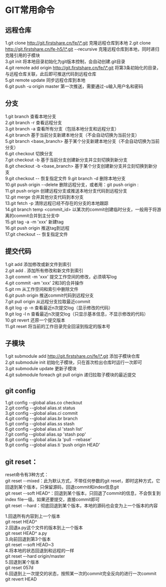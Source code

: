 # GIT常用命令

## 远程仓库

1.git clone http://git.firstshare.cn/fe/\*.git 克隆远程仓库到本地 
2.git clone http://git.firstshare.cn/fe-h5/\*.git --recursive 克隆远程仓库到本地，同时递归克隆引用的子模块  
3.git init 将本地目录初始化为git版本控制，会自动创建.git目录  
4.git remote add origin http://git.firstshare.cn/fe/\*.git 将第3条初始化的目录，与远程仓库关联，此后即可推送代码到远程仓库  
5.git remote update 同步远程仓库到本地  
6.git push -u origin master 第一次推送，需要通过-u输入用户名和密码  

## 分支

1.git branch 查看本地分支  
2.git branch -r 查看远程分支  
3.git branch -a 查看所有分支（包括本地分支和远程分支）  
4.git branch <branch> 基于当前分支新建本地分支（不会自动切换为当前分支）  
5.git branch <branch> <base_branch> 基于某个分支新建本地分支（不会自动切换为当前分支）  
6.git checkout <branch> 切换分支  
7.git checkout -b <branch> 基于当前分支创建新分支并立刻切换到新分支  
8.git checkout -b <branch> <base_branch> 基于某个分支创建新分支并立刻切换到新分支  
9.git checkout -- <fileName>  恢复指定文件 
9.git branch -d <branch> 删除本地分支  
10.git push origin --delete <branch> 删除远程分支，或者用：git push origin :<branch>   
11.git push origin <branch> 创建远程分支或推送本地分支代码到远程分支  
12.git merge <branch> 合并其他分支代码到本分支  
13.git fetch -p 清除远程已经不存在的分支的本地跟踪  
14.git branch temp <commit_id> 以某次的commit创建临时分支，一般用于将游离的commit合并到主分支中  
15.git tag -a <tag> -m 'xxx' 新建tag  
16.git push origin <tag> 推送tag到远程  
17.git checkout -- <fileName> 恢复指定文件

## 提交代码
1.git add <file> 添加修改或新文件到索引  
2.git add . 添加所有修改和新文件到索引  
3.git commit -m 'xxx' 提交工作空间的修改，必须填写log  
4.git commit -am 'xxx' 2和3的合并操作  
5.git rm <file> 从工作空间和索引中删除文件  
6.git push origin <branch> 推送commit代码到远程分支  
7.git pull origin <branch> 从远程分支拉取最近commit  
8.git log -p -n 查看最近n次提交log（显示修改的代码）  
9.git log -l n 查看最近n次提交log（只显示基本信息，不显示修改的代码）  
10.git revert <commit> 还原一个提交版本  
11.git reset <commit> 将当前的工作目录完全回滚到指定的版本号  

## 子模块
1.git submodule add http://git.firstshare.cn/fe/\*.git 添加子模块仓库  
2.git submodule init 初始化子模块，只在首次检出仓库时运行一次即可  
3.git submodule update 更新子模块  
4.git submodule foreach git pull origin <branch> 递归拉取子模块的最近提交 

## git config
1.git config --global alias.co checkout  
2.git config --global alias.st status  
3.git config --global alias.ci commit  
4.git config --global alias.br branch  
5.git config --global alias.ss stash  
6.git config --global alias.sl 'stash list'  
7.git config --global alias.sp 'stash pop'  
8.git config --global alias.la 'pull --rebase'  
9.git config --global alias.ti 'push origin HEAD'  

## git reset：

reset命令有3种方式：  
git reset --mixed：此为默认方式，不带任何参数的git   reset，即时这种方式，它回退到某个版本，只保留源码，回退commit和index信息git  
git reset --soft HEAD^：回退到某个版本，只回退了commit的信息，不会恢复到index file一级。如果还要提交，直接commit即可  
git reset --hard：彻底回退到某个版本，本地的源码也会变为上一个版本的内容  

1.回退所有内容到上一个版本  
git reset HEAD^  
2.回退a.py这个文件的版本到上一个版本  
git reset HEAD^ a.py  
3.向前回退到第3个版本  
git reset –-soft HEAD~3  
4.将本地的状态回退到和远程的一样  
git reset –-hard origin/master  
5.回退到某个版本  
git reset 057d  
6.回退到上一次提交的状态，按照某一次的commit完全反向的进行一次commit  
git revert HEAD  
